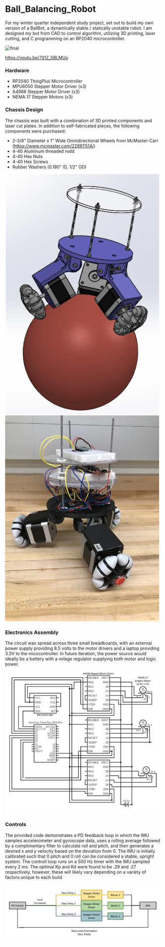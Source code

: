 # Ball_Balancing_Robot

For my winter quarter independent study project, set out to build my own version of a BallBot, a dynamically stable / statically unstable robot. I am designed my bot from CAD to control algorithm, utilizing 3D printing, laser cutting, and C programming on an RP2040 microcontroller. 

![final](img/final.gif)

https://youtu.be/7S1Z_5BLMUo

### Hardware
* RP2040 ThingPlus Microcontroller 
* MPU6050 Stepper Motor Driver (x3)
* A4988 Stepper Motor Driver (x3)
* NEMA 17 Stepper Motors (x3) 

### Chassis Design
The chassis was built with a combination of 3D printed components and laser cut plates.
In addition to self-fabricated pieces, the following components were purchased:
* 2-3/8" Diameter x 1" Wide Omnidirectional Wheels from McMaster-Carr (https://www.mcmaster.com/2289T514/)
* 4-40 Aluminum threaded rodd
* 4-40 Hex Nuts
* 4-40 Hex Screws
* Rubber Washers (0.190" ID, 1/2" OD)

<p float="left">
  <img src="img/ballbot_CAD.png" width="500" />
  <img src="img/hardware3.jpeg" width="500" /> 
</p>

### Electronics Assembly
The circuit was spread across three small breadboards, with an external power supply providing 8.5 volts to the motor drivers and a laptop providing 3.3V to the micocontroller. In future iteration, the power source would ideally be a battery with a volage regulator supplying both motor and logic power.

![Circuit](img/Circuit.png)

### Controls
The provided code demonstrates a PD feedback loop in which the IMU samples accelerometer and gyroscope data, uses a rolling average followed by a complimentary filter to calculate roll and pitch, and then generates a desired x and y velocity based on the deviation from 0. The IMU is initially calibrated such that 0 pitch and 0 roll can be considered a stable, upright system. The controll loop runs on a 500 Hz timer with the IMU sampled every 2 ms. The optimal Kp and Kd were found to be .29 and .27 respectively, however, these will likely vary depending on a variety of factors unique to each build. 

![Controls](img/Control_Diagram.png)
